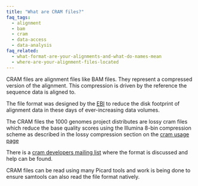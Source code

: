 ```yaml
---
title: "What are CRAM files?"
faq_tags:
  - alignment
  - bam
  - cram
  - data-access
  - data-analysis
faq_related:
  - what-format-are-your-alignments-and-what-do-names-mean
  - where-are-your-alignment-files-located
---
```

                    
CRAM files are alignment files like BAM files. They represent a compressed version of the alignment. This compression is driven by the reference the sequence data is aligned to.

The file format was designed by the [EBI](http://www.ebi.ac.uk/ena/about/cram_toolkit) to reduce the disk footprint of alignment data in these days of ever-increasing data volumes. 

The CRAM files the 1000 genomes project distributes are lossy cram files which reduce the base quality scores using the Illumina 8-bin compression scheme as described in the lossy compression section on the [cram usage page](http://www.ebi.ac.uk/ena/about/cram_usage)

There is a [cram developers mailing list](http://listserver.ebi.ac.uk/mailman/listinfo/cram-dev) where the format is discussed and help can be found.

CRAM files can be read using many Picard tools and work is being done to ensure samtools can also read the file format natively.
